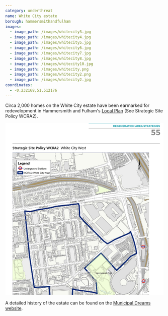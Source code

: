 ```yaml
---
category: underthreat
name: White City estate 
borough: hammersmithandfulham
images:
  - image_path: /images/whitecity3.jpg
  - image_path: /images/whitecity4.jpg
  - image_path: /images/whitecity5.jpg
  - image_path: /images/whitecity6.jpg
  - image_path: /images/whitecity7.jpg
  - image_path: /images/whitecity8.jpg
  - image_path: /images/whitecity10.jpg
  - image_path: /images/whitecity.png
  - image_path: /images/whitecity2.png
  - image_path: /images/whitecity2.jpg
coordinates: 
  - -0.232168,51.512176
---
```

Circa 2,000 homes on the White City estate have been earmarked for redevelopment in Hammersmith and Fulham's [Local Plan](https://www.lbhf.gov.uk/sites/default/files/section_attachments/local_plan_2018_web_version.pdf) (See Strategic Site Policy WCRA2). 

![](/images/whitecitywcra2.png)


A detailed history of the estate can be found on the [Municipal Dreams website](https://municipaldreams.wordpress.com/2017/01/17/the_white_city_estate_part_one/). 
